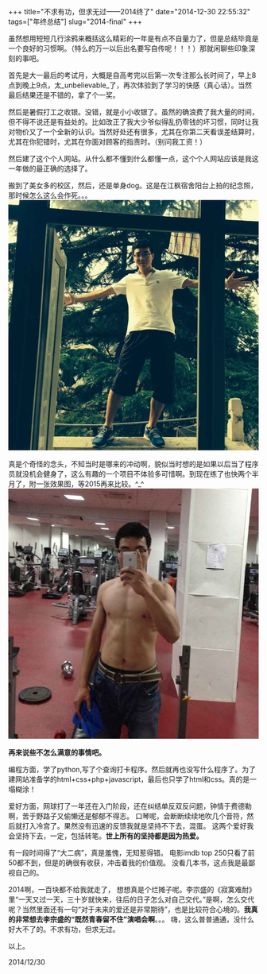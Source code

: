 +++
title="不求有功，但求无过——2014终了"
date="2014-12-30 22:55:32"
tags=["年终总结"]
slug="2014-final"
+++

虽然想用短短几行涂鸦来概括这么精彩的一年是有点不自量力了，但是总结毕竟是一个良好的习惯啊。（特么的万一以后出名要写自传呢！！！）那就闲聊些印象深刻的事吧。  

首先是大一最后的考试月，大概是自高考完以后第一次专注那么长时间了，早上8点到晚上9点，太_unbelievable_了，再次体验到了学习的快感（真心话）。当然最后结果还是不错的，拿了个一奖。  

然后是暑假打工之收银。没错，就是小小收银了。虽然的确浪费了我大量的时间，但不得不说还是有益处的。比如改正了我大少爷似得乱扔零钱的坏习惯，同时让我对物价又了一个全新的认识。当然好处还有很多，尤其在你第二天看误差结算时，尤其在你犯错时，尤其在你面对顾客的指责时。（别问我工资！）

然后建了这个个人网站。从什么都不懂到什么都懂一点，这个个人网站应该是我这一年做的最正确的选择了。

搬到了美女多的校区，然后，还是单身dog。这是在江枫宿舍阳台上拍的纪念照，那时候怎么这么会作死。。。
![江枫照片](/images/jiangfeng.jpg)

真是个奇怪的念头，不知当时是哪来的冲动啊，貌似当时想的是如果以后当了程序员就没机会健身了，这么有趣的一个项目不体验多可惜啊。到现在练了也快两个半月了，附一张效果图，等2015再来比较。^\_^
![健身肌肉](/images/muscle.jpg)

**再来说些不怎么满意的事情吧。**

编程方面，学了python,写了个查询打卡程序。然后就再也没写什么程序了。为了建网站准备学的html+css+php+javascript，最后也只学了html和css。真的是一塌糊涂！

爱好方面，网球打了一年还在入门阶段，还在纠结单反双反问题，钟情于费德勒啊，苦于野路子又偷懒还是郁郁不得志。
口琴呢，会断断续续地吹几个音符，然后就打入冷宫了。果然没有迅速的反馈我就是坚持不下去，混蛋。
这两个爱好我会坚持下去，一定，包括转笔。**世上所有的坚持都是因为热爱。**

有一段时间得了“大二病”，真是羞愧，无知惹得错。
电影imdb top 250只看了前50都不到，但是的确很有收获，冲击着我的价值观。
没看几本书，这点我是最鄙视自己的。

2014啊，一百块都不给我就走了， 想想真是个烂摊子呢。李宗盛的《寂寞难耐》里“一天又过一天，三十岁就快来，往后的日子怎么对自己交代。”是啊，怎么交代呢？当然里面还有一句“对于未来的爱还是非常期待”，也是比较符合心境的。**我真的非常想去李宗盛的“既然青春留不住”演唱会啊**。。。
嗨，这么普普通通，没什么好大不了的。不求有功，但求无过。

以上。

2014/12/30

&nbsp;